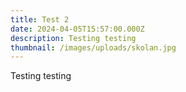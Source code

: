 ```yaml
---
title: Test 2
date: 2024-04-05T15:57:00.000Z
description: Testing testing
thumbnail: /images/uploads/skolan.jpg
---
```

Testing testing
